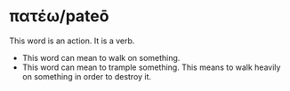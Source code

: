 # πατέω/pateō
This word is an action. It is a verb.
* This word can mean to walk on something.
* This word can mean to trample something. This means to walk heavily on something in order to destroy it.
